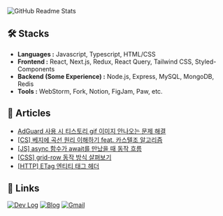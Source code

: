 <picture>
  <source
    srcset="https://github-readme-stats.vercel.app/api?username=romantech&hide=contribs&show_icons=true&theme=dark"
    media="(prefers-color-scheme: dark)"
  />
  <source
    srcset="https://github-readme-stats.vercel.app/api?username=romantech&hide=contribs&show_icons=true&theme=graywhite"
    media="(prefers-color-scheme: light), (prefers-color-scheme: no-preference)"
  />
  <img src="https://github-readme-stats.vercel.app/api?username=romantech&hide=contribs&show_icons=true&theme=graywhite" alt="GitHub Readme Stats" />
</picture>

## 🛠 Stacks

- **Languages :** Javascript, Typescript, HTML/CSS
- **Frontend :** React, Next.js, Redux, React Query, Tailwind CSS, Styled-Components
- **Backend (Some Experience) :** Node.js, Express, MySQL, MongoDB, Redis
- **Tools :** WebStorm, Fork, Notion, FigJam, Paw, etc.

## 📝 Articles
- [AdGuard 사용 시 티스토리 gif 이미지 안나오는 문제 해결](https://romantech.net/1331)
- [[CS] 베지에 곡선 원리 이해하기 feat. 카스텔조 알고리즘](https://romantech.net/1330)
- [[JS] async 함수가 await를 만났을 때 동작 흐름](https://romantech.net/1329)
- [[CSS] grid-row 동작 방식 살펴보기](https://romantech.net/1328)
- [[HTTP] ETag 엔티티 태그 헤더](https://romantech.net/1327)

## 🔗 Links

[![Dev Log](https://img.shields.io/badge/Dev%20Log-lightgray?style=for-the-badge&logo=notion&logoColor=white)](https://link.romantech.net/til)
[![Blog](https://img.shields.io/badge/Blog-yellow?style=for-the-badge&logo=rss&logoColor=white)](https://romantech.net)
[![Gmail](https://img.shields.io/badge/Mail-D14836?style=for-the-badge&logo=gmail&logoColor=white)](mailto:johan@romantech.net)
